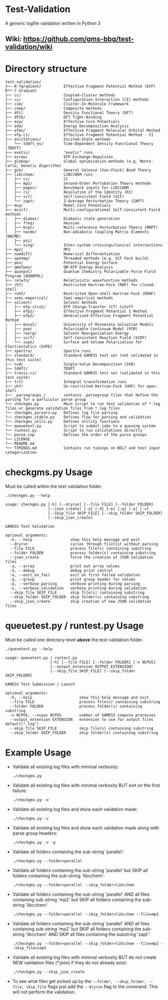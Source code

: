 # Test-Validation
A generic logfile validation written in Python 3

## Wiki: https://github.com/gms-bbg/test-validation/wiki

# Directory structure
```
test-validation/
├── R-7gradient/          Effective Fragment Potential Method (EFP) R**-7 Gradient
├── cc/                   Coupled-Cluster methods
├── ci/                   Configuration-Interaction (CI) methods
├── cim/                  Cluster-In-Molecule Framework
├── comp/                 Composite methods
├── dft/                  Density Functional Theory (DFT)
├── dftb/                 DFT Tight-Binding
├── ecp/                  Effective Core Potentials
├── eda/                  Energy Decomposition Analysis
├── efmo/                 Effective Fragment Molecular Orbital Method
├── efp-ci/               Effective Fragment Potential Method - CI
├── excitations/          Excited-State methods
|   └── tddft_os/         Time-Dependent Density Functional Theory (TDDFT)
├── exotic/               "exotic" runs
├── exrep/                EFP Exchange-Repulsion
├── globop/               Global optimization methods (e.g. Monte-Carlo, Genetic Algorithm)
├── gvb/                  General Valence (Van-Vleck) Bond Theory
├── libcchem/             LIBCCHEM runs
|   ├── cc/               CC
|   ├── mp2/              Second-Order Pertubation Theory methods
|   ├── paper/            Benchmark inputs for LIBCCHEM
|   ├── ri/               Resolution of the Identity (RI)
|   ├── scf/              Self-Consistent Field (SCF)
|   └── zapt/             Z-Average Perturbation Theory (ZAPT)
├── mcp/                  Model Core Potentials
├── mcscf/                Multi-configurational Self-Consistent Field methods
|   ├── diabat/           Diabatic state generation
|   ├── freq/             Hessian
|   ├── mrpt/             Multi-reference Perturbation Theory (MRPT)
|   ├── nacme/            Non-adiabatic Coupling Matrix Elements (NACME)
|   ├── psi/              
|   └── xing/             Inter-system crossings/Conical intersections 
├── mp2/                  MP2
├── numdiff/              Numerical Differentiation
├── openmp/               Threaded methods (e.g. SCF Fock build)
├── pes/                  Potential Energy Surface
├── qmefpea/              QM-EFP Energy Analysis
├── quanpol/              Quantum Chemistry Polarizable Force Field Program (QUANPOL)
├── relwfn/               Relativistic wavefunction methods
├── rhf/                  Restricted Hartree-Fock (RHF) for closed-shell
├── rohf/                 Restricted Open-shell Hartree-Fock (ROHF)
├── semi-emperical/       Semi-empirical methods
├── solvent/              Solvent methods
|   ├── efp-ctcut/        EFP Charge-Transfer (CT) Cutoff
|   ├── efp1/             Effective Fragment Potential 1 Method
|   ├── efp2/             Generalized Effective Fragment Potential Method
|   ├── mnsol/            University of Minnesota Solvation Models
|   ├── pcm/              Polarizable Continuum Model (PCM)
|   ├── reorg/            Solvent Reorganization Energy
|   ├── scrf/             Self-Consistent Reaction Field (SCRF)
|   └── svpe/             Surface and Volume Polarization for Electrostatics (SVPE)
├── spectra/              Spectra runs
├── standard/             Standard GAMESS test set (not validated in this test suite)
├── svd/                  Single-Value Decomposition (SVD)
├── tddft/                TDDFT
├── travis-ci/            Standard GAMESS test set (validated in this test suite)
├── trf/                  Integral transformation runs
├── uhf/                  Un-restricted Hartree-Fock (UHF) for open-shell
├── _parsegroups_/        contains .parsegroup files that define the parsing for a particular parse group
└── checkgms.py           Main script to run test validation of *.log files or generate validation files from *.log files
└── checkgms_parsers.py   Defines log file parsing
└── checkgms_stable.py    Defines flow for parsing and validation
└── checkgms_utils.py     Defines utility functions
└── queuetest.py          Script to submit jobs to a queuing system
└── runtest.py            Script to run calculations directly
└── parse.inp             Defines the order of the parse groups
└── LICENSE
└── README.md
└── TIMINGS.md            Contains run timings on BOLT and test input categorization
```

# checkgms.py Usage

Must be called within the test-validation folder.

```
./checkgms.py --help

usage: checkgms.py [-h] [--dryrun] [--file FILE] [--folder FOLDER]
                   [--json_create] [-a] [-d] [-e] [-g] [-p] [-v]
                   [--skip_file SKIP_FILE] [--skip_folder SKIP_FOLDER]
                   [--skip_json_create]

GAMESS Test Validation

optional arguments:
  -h, --help                 show this help message and exit
  --dryrun                   cycles through filelist without parsing
  --file FILE                process file(s) containing substring
  --folder FOLDER            process folder(s) containing substring
  --json_create              force the creation of JSON validation files
  -a, --array                print out array values
  -d, --debug                debug print control
  -e, --exit_on_fail         exit on first failed validation
  -g, --group                print group header for values
  -p, --verbose_parsing      verbose printing during parsing
  -v, --verbose_validation   verbose printing during validation
  --skip_file SKIP_FILE      skip file(s) containing substring
  --skip_folder SKIP_FOLDER  skip folder(s) containing substring
  --skip_json_create         skip creation of new JSON validation files
```

# queuetest.py / runtest.py Usage

Must be called one directory-level **above** the test-validation folder.

```
./queuetest.py --help

usage: queuetest.py / runtest.py
                    [-h] [--file FILE] [--folder FOLDER] [-n NCPUS]
                    [--output_extension OUTPUT_EXTENSION]
                    [--skip_file SKIP_FILE] [--skip_folder SKIP_FOLDER]

GAMESS Test Submission / Launch

optional arguments:
  -h, --help                     show this help message and exit
  --file FILE                    process file(s) containing substring
  --folder FOLDER                process folder(s) containing substring
  -n NCPUS, --ncpus NCPUS        number of GAMESS compute processes
  --output_extension EXTENSION   extension to use for output files default(".log")
  --skip_file SKIP_FILE          skip file(s) containing substring
  --skip_folder SKIP_FOLDER      skip folder(s) containing substring
```

# Example Usage

-  Validate all existing log files with minimal verbosity:

   ```./checkgms.py```

-  Validate all existing log files with minimal verbosity BUT exit on the first failure:

   ```./checkgms.py -e```

-  Validate all existing log files and show each validation made:

   ```./checkgms.py -v```

-  Validate all existing log files and show each validation made along with parse group headers:

   ```./checkgms.py -v -g```

-  Validate all folders containing the sub-string 'parallel':

   ```./checkgms.py --folder=parallel```

-  Validate all folders containing the sub-string 'parallel' but SKIP all folders containing the sub-string 'libcchem':

   ```./checkgms.py --folder=parallel --skip_folder=libcchem```

-  Validate all folders containing the sub-string 'parallel' AND all files containing sub-string 'mp2' but SKIP all folders containing the sub-string 'libcchem':

   ```./checkgms.py --folder=parallel --skip_folder=libcchem --file=mp2```

-  Validate all folders containing the sub-string 'parallel' AND all files containing sub-string 'mp2' but SKIP all folders containing the sub-string 'libcchem' AND SKIP all files containing the substring 'zapt':

   ```./checkgms.py --folder=parallel --skip_folder=libcchem --file=mp2 --skip_file=zapt```

-  Validate all existing log files with minimal verbosity BUT do not create NEW validation files (*.json) if they do not already exist:

   ```./checkgms.py --skip_json_create```

-  To see what files get picked up by the ```--folder, --skip_folder, --file, skip_file``` flags just add the ```--dryrun``` flag to the command.  This will not perform the validation.

